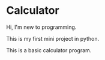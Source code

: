 # Calculator
Hi, I'm new to programming.  

This is my first mini project in python.

This is a basic calculator program.
